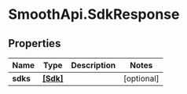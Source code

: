 # SmoothApi.SdkResponse

## Properties

Name | Type | Description | Notes
------------ | ------------- | ------------- | -------------
**sdks** | [**[Sdk]**](Sdk.md) |  | [optional] 


